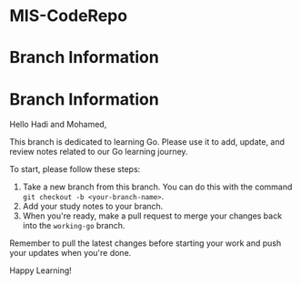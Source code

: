 # MIS-CodeRepo

# Branch Information

# Branch Information

Hello Hadi and Mohamed,

This branch is dedicated to learning Go. Please use it to add, update, and review notes related to our Go learning journey. 

To start, please follow these steps:

1. Take a new branch from this branch. You can do this with the command `git checkout -b <your-branch-name>`.
2. Add your study notes to your branch.
3. When you're ready, make a pull request to merge your changes back into the `working-go` branch.

Remember to pull the latest changes before starting your work and push your updates when you're done.

Happy Learning!
